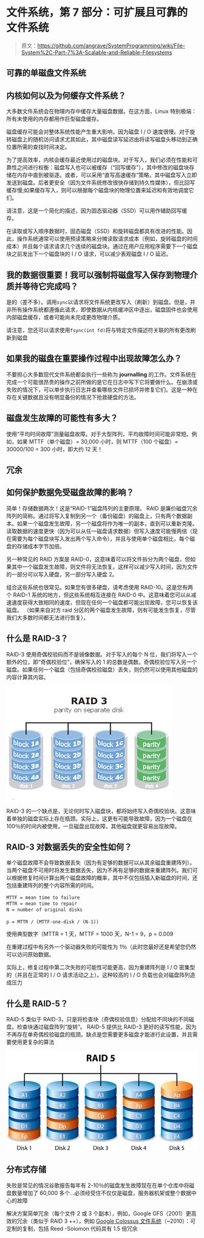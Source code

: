 # 文件系统，第 7 部分：可扩展且可靠的文件系统

> 原文：<https://github.com/angrave/SystemProgramming/wiki/File-System%2C-Part-7%3A-Scalable-and-Reliable-Filesystems>

## 可靠的单磁盘文件系统

## 内核如何以及为何缓存文件系统？

大多数文件系统会在物理内存中缓存大量磁盘数据。在这方面，Linux 特别极端：所有未使用的内存都用作巨型磁盘缓存。

磁盘缓存可能会对整体系统性能产生重大影响，因为磁盘 I / O 速度很慢。对于旋转磁盘上的随机访问请求尤其如此，其中磁盘读写延迟由将读写磁盘头移动到正确位置所需的查找时间决定。

为了提高效率，内核会缓存最近使用过的磁盘块。对于写入，我们必须在性能和可靠性之间进行权衡：磁盘写入也可以被缓存（“回写缓存”），其中修改的磁盘块存储在内存中直到被驱逐。或者，可以采用“直写高速缓存”策略，其中磁盘写入立即发送到磁盘。后者更安全（因为文件系统修改很快存储到持久性媒体），但比回写缓存慢;如果缓存写入，则可以根据每个磁盘块的物理位置来延迟和有效地调度它们。

请注意，这是一个简化的描述，因为固态驱动器（SSD）可以用作辅助回写缓存。

在读取或写入顺序数据时，固态磁盘（SSD）和旋转磁盘都具有改进的性能。因此，操作系统通常可以使用预读策略来分摊读取请求成本（例如，旋转磁盘的时间成本）并且每个请求请求几个连续的磁盘块。通过在用户应用程序需要下一个磁盘块之前发出下一个磁盘块的 I / O 请求，可以减少表观磁盘 I / O 延迟。

## 我的数据很重要！我可以强制将磁盘写入保存到物理介质并等待它完成吗？

是的（差不多）。调用`sync`以请求将文件系统更改写入（刷新）到磁盘。但是，并非所有操作系统都遵循此请求，即使数据从内核缓冲区中逐出，磁盘固件也会使用内部磁盘缓存，或者可能尚未完成更改物理介质。

请注意，您还可以请求使用`fsync(int fd)`将与特定文件描述符关联的所有更改刷新到磁盘

## 如果我的磁盘在重要操作过程中出现故障怎么办？

不要担心大多数现代文件系统都会执行一些称为 **journalling** 的工作。文件系统在完成一个可能很昂贵的操作之前所做的是它在日志中写下它将要做什么。在崩溃或失败的情况下，可以单步执行日志并查看哪些文件已损坏并修复它们。这是一种在存在关键数据且没有明显备份的情况下抢救硬盘的方法。

## 磁盘发生故障的可能性有多大？

使用“平均时间故障”测量磁盘故障。对于大型阵列，平均故障时间可能非常短。例如，如果 MTTF（单个磁盘）= 30,000 小时，则 MTTF（100 个磁盘）= 30000/100 = 300 小时，即大约 12 天！

## 冗余

## 如何保护数据免受磁盘故障的影响？

简单！存储数据两次！这是“RAID-1”磁盘阵列的主要原理。 RAID 是廉价磁盘冗余阵列的简称。通过将写入复制到另一个（备份磁盘）的磁盘上，只有两个数据副本。如果一个磁盘发生故障，另一个磁盘将作为唯一的副本，直到可以重新克隆。读取数据的速度更快（因为可以从任一磁盘请求数据）但写入速度可能慢两倍（现在需要为每个磁盘块写入发出两个写入命令），并且与使用单个磁盘相比，每个磁盘的存储成本字节加倍。

另一种常见的 RAID 方案是 RAID-0，这意味着可以将文件拆分为两个磁盘，但如果其中一个磁盘发生故障，则文件将无法恢复。这样可以减少写入时间，因为文件的一部分可以写入硬盘，另一部分写入硬盘 2。

组合这些系统也很常见。如果您有很多硬盘，请考虑使用 RAID-10。这是您有两个 RAID-1 系统的地方，但这些系统相互连接在 RAID-0 中。这意味着您可以从减速速度获得大致相同的速度，但现在任何一个磁盘都可能出现故障，您可以恢复该磁盘。 （如果来自对方 raid 分区的两个磁盘发生故障，则有可能发生恢复，尽管我们大多数时间都无法进行恢复）。

## 什么是 RAID-3？

RAID-3 使用奇偶校验码而不是镜像数据。对于写入的每个 N 位，我们将写入一个额外的位，即“奇偶校验位”，确保写入的 1 的总数是偶数。奇偶校验位写入另一个磁盘。如果任何一个磁盘（包括奇偶校验磁盘）丢失，则仍然可以使用其他磁盘的内容计算其内容。

![](img/1d72e84109674f2e5db6da917167668b.jpg)

RAID-3 的一个缺点是，无论何时写入磁盘块，都将始终写入奇偶校验块。这意味着单独的磁盘实际上存在瓶颈。实际上，这更有可能导致故障，因为一个磁盘在 100％的时间内被使用，一旦磁盘出现故障，其他磁盘就更容易出现故障。

## RAID-3 对数据丢失的安全性如何？

单个磁盘故障不会导致数据丢失（因为有足够的数据可以从其余磁盘重建阵列）。当两个磁盘不可用时将发生数据丢失，因为不再有足够的数据来重建阵列。我们可以根据修复时间计算出两个磁盘故障的概率，其中不仅包括插入新磁盘的时间，还包括重建阵列的整个内容所需的时间。

```
MTTF = mean time to failure
MTTR = mean time to repair
N = number of original disks

p = MTTR / (MTTF-one-disk / (N-1)) 
```

使用典型数字（MTTR = 1 天，MTTF = 1000 天，N-1 = 9，p = 0.009

在重建过程中有另外一个驱动器失败的可能性为 1％（此时您最好还是希望您仍然可以访问原始数据。

实际上，修复过程中第二次失败的可能性可能更高，因为重建阵列是 I / O 密集型的（并且在正常的 I / O 请求活动之上）。这种较高的 I / O 负载也会对磁盘阵列造成压力

## 什么是 RAID-5？

RAID-5 类似于 RAID-3，只是将检查块（奇偶校验信息）分配给不同块的不同磁盘。检查块通过磁盘阵列“旋转”。 RAID-5 提供比 RAID-3 更好的读写性能，因为不再存在单奇偶校验磁盘的瓶颈。缺点是您需要更多磁盘才能进行此设置，并且需要使用更复杂的算法

![](img/d69ff523ab899f8909888c58907d4ca8.jpg)

## 分布式存储

失败是常见的情况谷歌报告每年有 2-10％的磁盘发生故障现在在单个仓库中将磁盘数量增加了 60,000 多个...必须经受住不仅仅是磁盘，服务器机架或整个数据中心的故障

解决方案简单冗余（每个文件 2 或 3 个副本），例如，Google GFS（2001）更高效的冗余（类似于 RAID 3 ++），例如 [Google Colossus 文件系统](http://goo.gl/LwFIy)（~2010）：可定制的复制，包括 Reed -Solomon 代码具有 1.5 倍冗余